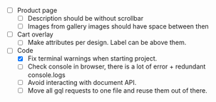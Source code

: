 - [ ] Product page
  - [ ] Description should be without scrollbar
  - [ ] Images from gallery images should have space between then

- [ ] Cart overlay
  - [ ] Make attributes per design. Label can be above them.

- [ ] Code
  - [x] Fix terminal warnings when starting project.
  - [ ] Check console in browser, there is a lot of error + redundant console.logs
  - [ ] Avoid interacting with document API.
  - [ ] Move all gql requests to one file and reuse them out of there.
